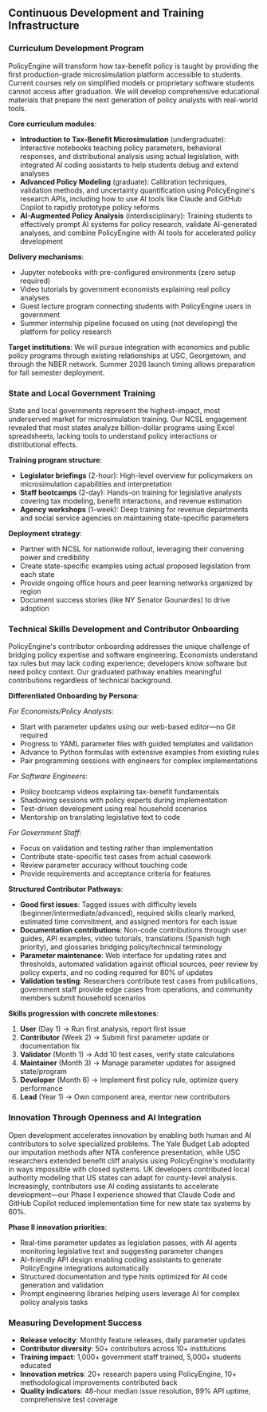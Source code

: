## Continuous Development and Training Infrastructure

### Curriculum Development Program

PolicyEngine will transform how tax-benefit policy is taught by providing the first production-grade microsimulation platform accessible to students. Current courses rely on simplified models or proprietary software students cannot access after graduation. We will develop comprehensive educational materials that prepare the next generation of policy analysts with real-world tools.

**Core curriculum modules**:
- **Introduction to Tax-Benefit Microsimulation** (undergraduate): Interactive notebooks teaching policy parameters, behavioral responses, and distributional analysis using actual legislation, with integrated AI coding assistants to help students debug and extend analyses
- **Advanced Policy Modeling** (graduate): Calibration techniques, validation methods, and uncertainty quantification using PolicyEngine's research APIs, including how to use AI tools like Claude and GitHub Copilot to rapidly prototype policy reforms
- **AI-Augmented Policy Analysis** (interdisciplinary): Training students to effectively prompt AI systems for policy research, validate AI-generated analyses, and combine PolicyEngine with AI tools for accelerated policy development

**Delivery mechanisms**:
- Jupyter notebooks with pre-configured environments (zero setup required)
- Video tutorials by government economists explaining real policy analyses
- Guest lecture program connecting students with PolicyEngine users in government
- Summer internship pipeline focused on using (not developing) the platform for policy research

**Target institutions**: We will pursue integration with economics and public policy programs through existing relationships at USC, Georgetown, and through the NBER network. Summer 2026 launch timing allows preparation for fall semester deployment.

### State and Local Government Training

State and local governments represent the highest-impact, most underserved market for microsimulation training. Our NCSL engagement revealed that most states analyze billion-dollar programs using Excel spreadsheets, lacking tools to understand policy interactions or distributional effects.

**Training program structure**:
- **Legislator briefings** (2-hour): High-level overview for policymakers on microsimulation capabilities and interpretation
- **Staff bootcamps** (2-day): Hands-on training for legislative analysts covering tax modeling, benefit interactions, and revenue estimation  
- **Agency workshops** (1-week): Deep training for revenue departments and social service agencies on maintaining state-specific parameters

**Deployment strategy**:
- Partner with NCSL for nationwide rollout, leveraging their convening power and credibility
- Create state-specific examples using actual proposed legislation from each state
- Provide ongoing office hours and peer learning networks organized by region
- Document success stories (like NY Senator Gounardes) to drive adoption

### Technical Skills Development and Contributor Onboarding

PolicyEngine's contributor onboarding addresses the unique challenge of bridging policy expertise and software engineering. Economists understand tax rules but may lack coding experience; developers know software but need policy context. Our graduated pathway enables meaningful contributions regardless of technical background.

**Differentiated Onboarding by Persona**:

*For Economists/Policy Analysts*:
- Start with parameter updates using our web-based editor—no Git required
- Progress to YAML parameter files with guided templates and validation
- Advance to Python formulas with extensive examples from existing rules
- Pair programming sessions with engineers for complex implementations

*For Software Engineers*:
- Policy bootcamp videos explaining tax-benefit fundamentals
- Shadowing sessions with policy experts during implementation
- Test-driven development using real household scenarios
- Mentorship on translating legislative text to code

*For Government Staff*:
- Focus on validation and testing rather than implementation
- Contribute state-specific test cases from actual casework
- Review parameter accuracy without touching code
- Provide requirements and acceptance criteria for features

**Structured Contributor Pathways**:
- **Good first issues**: Tagged issues with difficulty levels (beginner/intermediate/advanced), required skills clearly marked, estimated time commitment, and assigned mentors for each issue
- **Documentation contributions**: Non-code contributions through user guides, API examples, video tutorials, translations (Spanish high priority), and glossaries bridging policy/technical terminology
- **Parameter maintenance**: Web interface for updating rates and thresholds, automated validation against official sources, peer review by policy experts, and no coding required for 80% of updates
- **Validation testing**: Researchers contribute test cases from publications, government staff provide edge cases from operations, and community members submit household scenarios

**Skills progression with concrete milestones**:
1. **User** (Day 1) → Run first analysis, report first issue
2. **Contributor** (Week 2) → Submit first parameter update or documentation fix  
3. **Validator** (Month 1) → Add 10 test cases, verify state calculations
4. **Maintainer** (Month 3) → Manage parameter updates for assigned state/program
5. **Developer** (Month 6) → Implement first policy rule, optimize query performance
6. **Lead** (Year 1) → Own component area, mentor new contributors

### Innovation Through Openness and AI Integration

Open development accelerates innovation by enabling both human and AI contributors to solve specialized problems. The Yale Budget Lab adopted our imputation methods after NTA conference presentation, while USC researchers extended benefit cliff analysis using PolicyEngine's modularity in ways impossible with closed systems. UK developers contributed local authority modeling that US states can adapt for county-level analysis. Increasingly, contributors use AI coding assistants to accelerate development—our Phase I experience showed that Claude Code and GitHub Copilot reduced implementation time for new state tax systems by 60%.

**Phase II innovation priorities**:
- Real-time parameter updates as legislation passes, with AI agents monitoring legislative text and suggesting parameter changes
- AI-friendly API design enabling coding assistants to generate PolicyEngine integrations automatically
- Structured documentation and type hints optimized for AI code generation and validation
- Prompt engineering libraries helping users leverage AI for complex policy analysis tasks

### Measuring Development Success

- **Release velocity**: Monthly feature releases, daily parameter updates
- **Contributor diversity**: 50+ contributors across 10+ institutions
- **Training impact**: 1,000+ government staff trained, 5,000+ students educated
- **Innovation metrics**: 20+ research papers using PolicyEngine, 10+ methodological improvements contributed back
- **Quality indicators**: 48-hour median issue resolution, 99% API uptime, comprehensive test coverage